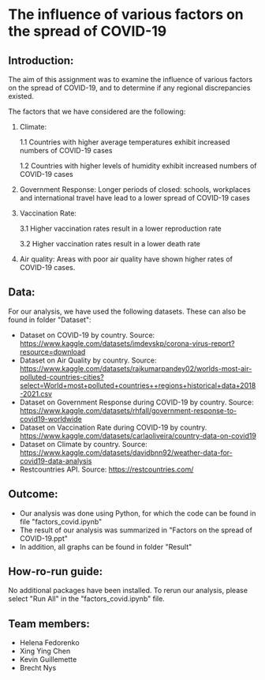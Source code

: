 # The influence of various factors on the spread of COVID-19

## Introduction:

The aim of this assignment was to examine the influence of various factors on the spread of COVID-19, and to determine if any regional discrepancies existed. 

The factors that we have considered are the following:
1. Climate: 
  
    1.1 Countries with higher average temperatures exhibit increased numbers of COVID-19 cases
    
    1.2 Countries with higher levels of humidity exhibit increased numbers of COVID-19 cases
  
2. Government Response: Longer periods of closed: schools, workplaces and international travel have lead to a lower spread of COVID-19 cases
3. Vaccination Rate:

    3.1 Higher vaccination rates result in a lower reproduction rate
    
    3.2 Higher vaccination rates result in a lower death rate
    
4. Air quality: Areas with poor air quality have shown higher rates of COVID-19 cases.

## Data:

For our analysis, we have used the following datasets. These can also be found in folder "Dataset":
- Dataset on COVID-19 by country. Source: https://www.kaggle.com/datasets/imdevskp/corona-virus-report?resource=download
- Dataset on Air Quality by country. Source: https://www.kaggle.com/datasets/rajkumarpandey02/worlds-most-air-polluted-countries-cities?select=World+most+polluted+countries++regions+historical+data+2018-2021.csv
- Dataset on Government Response during COVID-19 by country. Source: https://www.kaggle.com/datasets/rhfall/government-response-to-covid19-worldwide
- Dataset on Vaccination Rate during COVID-19 by country. https://www.kaggle.com/datasets/carlaoliveira/country-data-on-covid19
- Dataset on Climate by country. Source: https://www.kaggle.com/datasets/davidbnn92/weather-data-for-covid19-data-analysis
- Restcountries API. Source: https://restcountries.com/

## Outcome:

- Our analysis was done using Python, for which the code can be found in file "factors_covid.ipynb"
- The result of our analysis was summarized in "Factors on the spread of COVID-19.ppt"
- In addition, all graphs can be found in folder "Result"

## How-ro-run guide:

No additional packages have been installed. To rerun our analysis, please select "Run All" in the "factors_covid.ipynb" file. 

## Team members:

- Helena Fedorenko
- Xing Ying Chen
- Kevin Guillemette
- Brecht Nys

